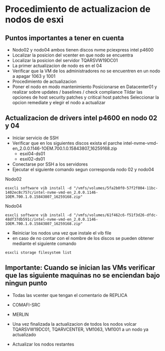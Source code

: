 # Procedimiento de actualizacion de nodos de esxi

## Puntos importantes a tener en cuenta
- Nodo02 y nodo04 ambos tienen discos nvme pciexpress intel p4600
- Localizar la posicion del vcenter en que nodo se encuentra
- Localizar la posicion del servidor TQARSVW19DC01
- La primer actualizacion de nodo es en el 04
- Verificar que la VM de los administradores no se encuentren en un nodo a apagar 1063 y 1001
- Procedimiento de actualizacion
- Poner el nodo en modo mantenimiento Posicionarse en Datacenter01 y realizar sobre updates / baselines / check compliance Tildar las opciones de host security patches y critical host patches Seleccionar la opcion remediate y elegir el nodo a actualizar

## Actualizacion de drivers intel p4600 en nodo 02 y 04
- Iniciar servicio de SSH
- Verificar que en los siguientes discos exista el parche intel-nvme-vmd-en_2.0.0.1146-1OEM.700.1.0.15843807_16259168.zip
    - esxi04-ds01
    - esxi02-ds01
- Conectarse por SSH a los servidores
- Ejecutar el siguiente comando segun corresponda nodo 02 y nodo04

Nodo02
```
esxcli software vib install -d "/vmfs/volumes/5fa2b0f0-57f2f004-11bc-1402ec8c757c/intel-nvme-vmd-en_2.0.0.1146-1OEM.700.1.0.15843807_16259168.zip" 
```
Nodo04
```
esxcli software vib install -d "/vmfs/volumes/61f462c6-f51f3d26-dfdc-48df37db591c/intel-nvme-vmd-en_2.0.0.1146-1OEM.700.1.0.15843807_16259168.zip"
```
- Reiniciar los nodos una vez que instale el vib file
- en caso de no contar con el nombre de los discos se pueden obtener mediante el siguiente comando
```
esxcli storage filesystem list 
```
## Importante: Cuando se inician las VMs verificar que las siguiente maquinas no se enciendan bajo ningun punto
- Todas las vcenter que tengan el comentario de REPLICA
- COMAFI-SRC
- MERLIN

- Una vez finalizada la actualizacion de todos los nodos volcar TQARSVW19DC01, TQARVCENTER, VM1063, VM1001 a un nodo ya actualizado
- Actualizar los nodos restantes
